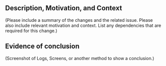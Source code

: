 ## Description, Motivation, and Context

(Please include a summary of the changes and the related issue. Please also include relevant motivation and context. List any dependencies that are required for this change.)


## Evidence of conclusion

(Screenshot of Logs, Screens, or another method to show a conclusion.)

